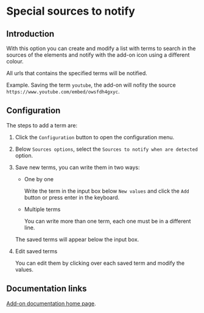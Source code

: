 # Special sources to notify

## Introduction

With this option you can create and modify a list with terms to search in the sources of the elements and notify with the add-on icon using a different colour.

All urls that contains the specified terms will be notified.

Example. Saving the term `youtube`, the add-on will nofity the source `https://www.youtube.com/embed/owsfdh4gxyc`.

## Configuration

The steps to add a term are:

1. Click the `Configuration` button to open the configuration menu.
2. Below `Sources options`, select the `Sources to notify when are detected` option.
3. Save new terms, you can write them in two ways:
    - One by one

      Write the term in the input box below `New values` and click the `Add` button or press enter in the keyboard.

    - Multiple terms 

      You can write more than one term, each one must be in a different line.

    The saved terms will appear below the input box.

4. Edit saved terms 

    You can edit them by clicking over each saved term and modify the values.

## Documentation links

[Add-on documentation home page](https://cmoli.es/projects/check-iframe/introduction.html).
